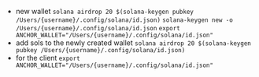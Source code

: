 - new wallet
`solana airdrop 20 $(solana-keygen pubkey /Users/{username}/.config/solana/id.json)`	`solana-keygen new -o /Users/{username}/.config/solana/id.json`
`export ANCHOR_WALLET="/Users/{username}/.config/solana/id.json"`	
- add sols to the newly created wallet
`solana airdrop 20 $(solana-keygen pubkey /Users/{username}/.config/solana/id.json)`
- for the client
`export ANCHOR_WALLET="/Users/{username}/.config/solana/id.json"`